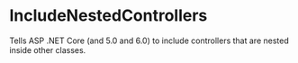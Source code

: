 # IncludeNestedControllers
 Tells ASP .NET Core (and 5.0 and 6.0) to include controllers that are nested inside other classes.
